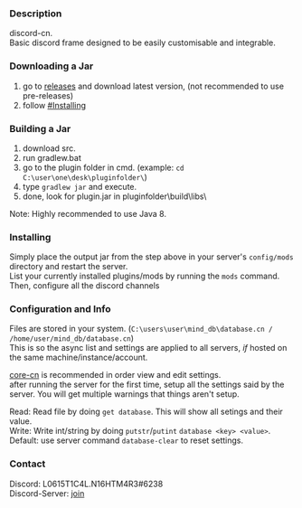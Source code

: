 ### Description
discord-cn.  
Basic discord frame designed to be easily customisable and integrable.
### Downloading a Jar
1) go to [releases](https://github.com/L0615T1C5-216AC-9437/database-cn/releases) and download latest version, (not recommended to use pre-releases)
2) follow [#Installing](https://github.com/L0615T1C5-216AC-9437/database-cn/blob/master/README.md#installing)

### Building a Jar

1) download src.
2) run gradlew.bat
3) go to the plugin folder in cmd. (example: `cd C:\user\one\desk\pluginfolder\`)
4) type `gradlew jar` and execute.
5) done, look for plugin.jar in pluginfolder\build\libs\

Note: Highly recommended to use Java 8.

### Installing

Simply place the output jar from the step above in your server's `config/mods` directory and restart the server.  
List your currently installed plugins/mods by running the `mods` command.  
Then, configure all the discord channels

### Configuration and Info

Files are stored in your system. (`C:\users\user\mind_db\database.cn / /home/user/mind_db/database.cn`)  
This is so the async list and settings are applied to all servers, *if* hosted on the same machine/instance/account.  

[core-cn](https://github.com/L0615T1C5-216AC-9437/core-cn) is recommended in order view and edit settings.  
after running the server for the first time, setup all the settings said by the server. You will get multiple warnings that things aren't setup.

Read: Read file by doing `get database`. This will show all setings and their value.  
Write: Write int/string by doing `putstr`/`putint` `database <key> <value>`.  
Default: use server command `database-clear` to reset settings.


### Contact
Discord: L0615T1C4L.N16HTM4R3#6238  
Discord-Server: [join](http://cn-discord.ddns.net )